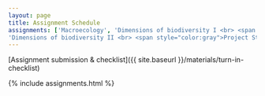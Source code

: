 ```yaml
---
layout: page
title: Assignment Schedule
assignments: ['Macroecology', 'Dimensions of biodiversity I <br> <span style="color:gray">Intro to R and version control</span>',
'Dimensions of biodiversity II <br> <span style="color:gray">Project Structure</span>']
---
```


[Assignment submission & checklist]({{ site.baseurl }}/materials/turn-in-checklist)

{% include assignments.html %}



<!-- Schedule Management
- Update the `assignments:` list with `title:` from `assignments/` files.
- Add 'Template' to `assignments:` to view the course template from `docs/`.
- The remaining content should be left AS IS.
-->
